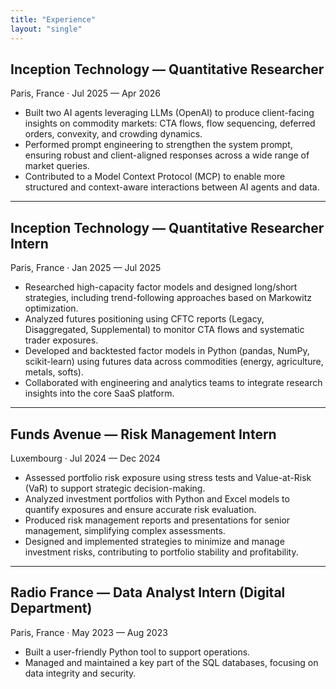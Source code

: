 ```yaml
---
title: "Experience"
layout: "single"
---
```


## Inception Technology — Quantitative Researcher
Paris, France · Jul 2025 — Apr 2026

- Built two AI agents leveraging LLMs (OpenAI) to produce client-facing insights on commodity markets: CTA flows, flow sequencing, deferred orders, convexity, and crowding dynamics.
- Performed prompt engineering to strengthen the system prompt, ensuring robust and client-aligned responses across a wide range of market queries.
- Contributed to a Model Context Protocol (MCP) to enable more structured and context-aware interactions between AI agents and data.

---

## Inception Technology — Quantitative Researcher Intern
Paris, France · Jan 2025 — Jul 2025

- Researched high-capacity factor models and designed long/short strategies, including trend-following approaches based on Markowitz optimization.
- Analyzed futures positioning using CFTC reports (Legacy, Disaggregated, Supplemental) to monitor CTA flows and systematic trader exposures.
- Developed and backtested factor models in Python (pandas, NumPy, scikit-learn) using futures data across commodities (energy, agriculture, metals, softs).
- Collaborated with engineering and analytics teams to integrate research insights into the core SaaS platform.

---

## Funds Avenue — Risk Management Intern
Luxembourg · Jul 2024 — Dec 2024

- Assessed portfolio risk exposure using stress tests and Value-at-Risk (VaR) to support strategic decision-making.
- Analyzed investment portfolios with Python and Excel models to quantify exposures and ensure accurate risk evaluation.
- Produced risk management reports and presentations for senior management, simplifying complex assessments.
- Designed and implemented strategies to minimize and manage investment risks, contributing to portfolio stability and profitability.

---

## Radio France — Data Analyst Intern (Digital Department)
Paris, France · May 2023 — Aug 2023

- Built a user-friendly Python tool to support operations.
- Managed and maintained a key part of the SQL databases, focusing on data integrity and security.


